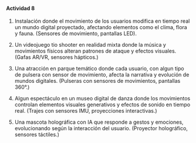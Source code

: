 #### Actividad 8

1. Instalación donde el movimiento de los usuarios modifica en tiempo real un mundo digital proyectado, afectando elementos como el clima, flora y fauna. (Sensores de movimiento, pantallas LED).

2. Un videojuego tio shooter en realidad mixta donde la música y movimientos físicos alteran patrones de ataque y efectos visuales. (Gafas AR/VR, sensores hápticos.)

3. Una atracción en parque temático donde cada usuario, con algun tipo de pulsera con sensor de movimiento, afecta la narrativa y evolución de mundos digitales. (Pulseras con sensores de movimientos, pantallas 360°.)

4. Algun espectáculo en un museo digital de danza donde los movimientos controlan elementos visuales generativos y efectos de sonido en tiempo real. (Trajes con sensores IMU, proyecciones interactivas.)

5. Una mascota holográfica con IA que responde a gestos y emociones, evolucionando según la interacción del usuario. (Proyector holográfico, sensores táctiles.)
